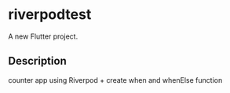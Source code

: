 # riverpodtest

A new Flutter project.

## Description

counter app using Riverpod + create when and whenElse function


